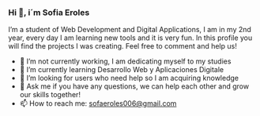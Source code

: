 ### Hi 👋, i´m Sofia Eroles

I’m a student of Web Development and Digital Applications, I am in my 2nd year, every day I am learning new tools and it is very fun. In this profile you will find the projects I was creating. Feel free to comment and help us!

- 🔭 I’m not currently working, I am dedicating myself to my studies
- 🌱 I’m currently learning Desarrollo Web y Aplicaciones Digitale
- 👯 I’m  looking for users who need help so I am acquiring knowledge
- 💬 Ask me if you have any questions, we can help each other and grow our skills together!
- 📫 How to reach me: sofaeroles006@gmail.com
  

